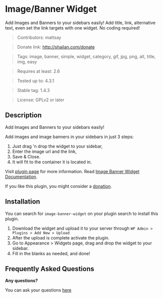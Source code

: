 # Image/Banner Widget

Add Images and Banners to your sidebars easily! Add title, link, alternative text, even set the link targets with one widget. No coding required!

>Contributors: mattsay

>Donate link: http://shailan.com/donate

>Tags: image, banner, simple, widget, category, gif, jpg, png, alt, title, img, easy

>Requires at least: 2.6

>Tested up to: 4.3.1

>Stable tag: 1.4.3

>License: GPLv2 or later

## Description

Add Images and Banners to your sidebars easily!

Add images and image banners in your sidebars in just 3 steps:

1. Just drag 'n drop the widget to your sidebar,
1. Enter the image url and the link,
1. Save & Close.
1. It will fit to the container it is located in.

Visit [plugin page](http://shailan.com/wordpress/plugins/image-banner-widget/) for more information.
Read [Image Banner Widget Documentation](http://shailan.com/wordpress/plugins/image-banner-widget/).

If you like this plugin, you might consider a [donation](http://shailan.com/donate).

## Installation

You can search for `image-banner-widget` on your plugin search to install this plugin.

1. Download the widget and upload it to your server through `WP Admin > Plugins > Add New > Upload`
1. After the upload is complete activate the plugin.
1. Go to Appearance > Widgets page, drag and drop the widget to your sidebar.
1. Fill in the blanks as needed, and done!

## Frequently Asked Questions

**Any questions?**

You can ask your questions [here](https://github.com/shailancom/image-banner-widget/issues)